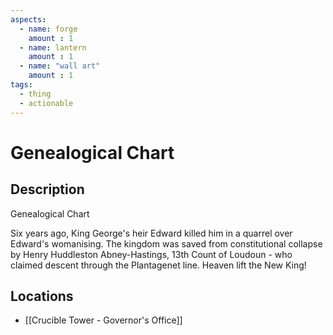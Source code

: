 ```yaml
---
aspects: 
  - name: forge
    amount : 1
  - name: lantern
    amount : 1
  - name: "wall art"
    amount : 1
tags:
  - thing
  - actionable
---
```


# Genealogical Chart

## Description
Genealogical Chart

Six years ago, King George's heir Edward killed him in a quarrel over Edward's womanising. The kingdom was saved from constitutional collapse by  Henry Huddleston Abney-Hastings, 13th Count of Loudoun - who claimed descent through the Plantagenet line. Heaven lift the New King!
## Locations
- [[Crucible Tower - Governor's Office]]